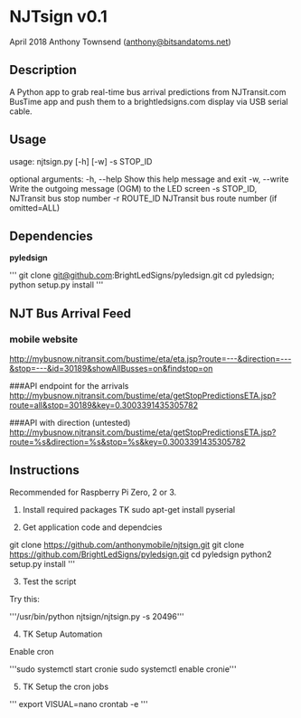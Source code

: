 # NJTsign v0.1
April 2018 
Anthony Townsend (anthony@bitsandatoms.net)

## Description

A Python app to grab real-time bus arrival predictions from NJTransit.com BusTime app and push them to a brightledsigns.com display via USB serial cable.

## Usage

usage: njtsign.py [-h] [-w] -s STOP_ID

optional arguments:
  -h, --help            Show this help message and exit
  -w, --write           Write the outgoing message (OGM) to the LED screen
  -s STOP_ID, 			NJTransit bus stop number
  -r ROUTE_ID			NJTransit bus route number (if omitted=ALL)

## Dependencies

**pyledsign**

'''
git clone git@github.com:BrightLedSigns/pyledsign.git
cd pyledsign; python setup.py install
'''

## NJT Bus Arrival Feed

### mobile website
http://mybusnow.njtransit.com/bustime/eta/eta.jsp?route=---&direction=---&stop=---&id=30189&showAllBusses=on&findstop=on

###API endpoint for the arrivals
http://mybusnow.njtransit.com/bustime/eta/getStopPredictionsETA.jsp?route=all&stop=30189&key=0.3003391435305782

###API with direction (untested) 
http://mybusnow.njtransit.com/bustime/eta/getStopPredictionsETA.jsp?route=%s&direction=%s&stop=%s&key=0.3003391435305782


## Instructions

Recommended for Raspberry Pi Zero, 2 or 3.

1. Install required packages
TK sudo apt-get install pyserial

2. Get application code and dependcies

git clone https://github.com/anthonymobile/njtsign.git
git clone https://github.com/BrightLedSigns/pyledsign.git
cd pyledsign
python2 setup.py install
'''

3. Test the script

Try this:

'''/usr/bin/python njtsign/njtsign.py -s 20496'''

4. TK Setup Automation

Enable cron

'''sudo systemctl start cronie
sudo systemctl enable cronie'''


5. TK Setup the cron jobs

'''
export VISUAL=nano
crontab -e
'''
